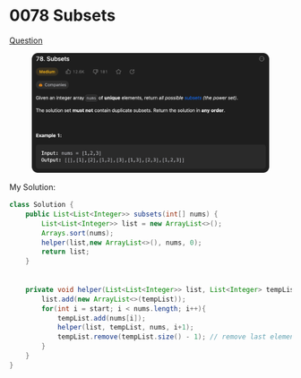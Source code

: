 # 0078 Subsets

[Question](https://leetcode.com/problems/subsets/?envType=study-plan\&id=algorithm-ii)

<figure><img src="../.gitbook/assets/image (3) (1) (1).png" alt=""><figcaption></figcaption></figure>



My Solution:

```java
class Solution {
    public List<List<Integer>> subsets(int[] nums) {
        List<List<Integer>> list = new ArrayList<>();
        Arrays.sort(nums);
        helper(list,new ArrayList<>(), nums, 0);
        return list;
    }


    private void helper(List<List<Integer>> list, List<Integer> tempList, int[] nums, int start){
        list.add(new ArrayList<>(tempList));
        for(int i = start; i < nums.length; i++){
            tempList.add(nums[i]);
            helper(list, tempList, nums, i+1);
            tempList.remove(tempList.size() - 1); // remove last element
        }
    }
}
```
